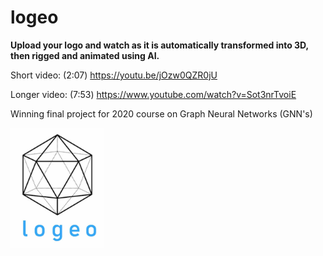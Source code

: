 # logeo

<b>Upload your logo and watch as it is automatically transformed into 3D, then rigged and animated using AI.</b>
<p>



Short video: (2:07)
https://youtu.be/jOzw0QZR0jU

Longer video: (7:53)
https://www.youtube.com/watch?v=Sot3nrTvoiE
  
  Winning final project for 2020 course on Graph Neural Networks (GNN's)
  
  <img width=150 src="logeo_logo.jpg">
